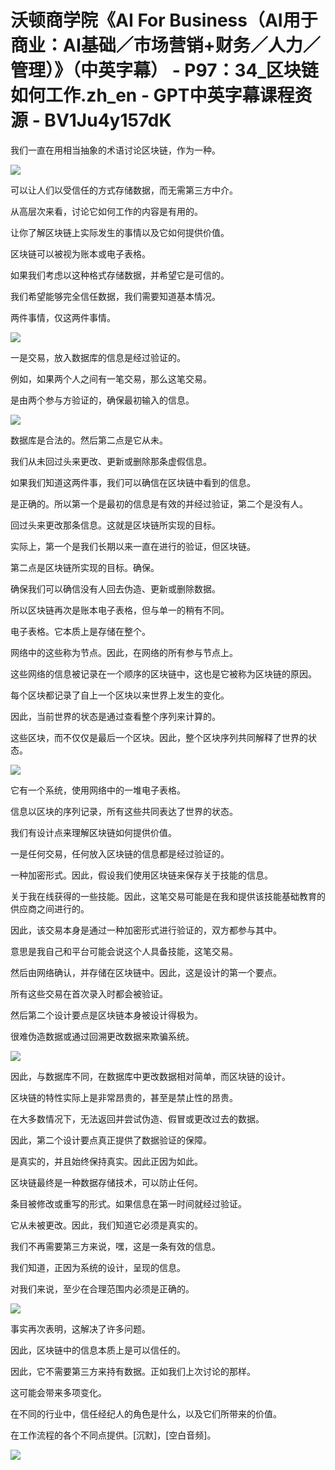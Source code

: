 # 沃顿商学院《AI For Business（AI用于商业：AI基础／市场营销+财务／人力／管理）》（中英字幕） - P97：34_区块链如何工作.zh_en - GPT中英字幕课程资源 - BV1Ju4y157dK

我们一直在用相当抽象的术语讨论区块链，作为一种。

![](img/4045400e9ac217dc63e2e6fd9cf447bd_1.png)

可以让人们以受信任的方式存储数据，而无需第三方中介。

从高层次来看，讨论它如何工作的内容是有用的。

让你了解区块链上实际发生的事情以及它如何提供价值。

区块链可以被视为账本或电子表格。

如果我们考虑以这种格式存储数据，并希望它是可信的。

我们希望能够完全信任数据，我们需要知道基本情况。

两件事情，仅这两件事情。

![](img/4045400e9ac217dc63e2e6fd9cf447bd_3.png)

一是交易，放入数据库的信息是经过验证的。

例如，如果两个人之间有一笔交易，那么这笔交易。

是由两个参与方验证的，确保最初输入的信息。

![](img/4045400e9ac217dc63e2e6fd9cf447bd_5.png)

数据库是合法的。然后第二点是它从未。

我们从未回过头来更改、更新或删除那条虚假信息。

如果我们知道这两件事，我们可以确信在区块链中看到的信息。

是正确的。所以第一个是最初的信息是有效的并经过验证，第二个是没有人。

回过头来更改那条信息。这就是区块链所实现的目标。

实际上，第一个是我们长期以来一直在进行的验证，但区块链。

第二点是区块链所实现的目标。确保。

确保我们可以确信没有人回去伪造、更新或删除数据。

所以区块链再次是账本电子表格，但与单一的稍有不同。

电子表格。它本质上是存储在整个。

网络中的这些称为节点。因此，在网络的所有参与节点上。

这些网络的信息被记录在一个顺序的区块链中，这也是它被称为区块链的原因。

每个区块都记录了自上一个区块以来世界上发生的变化。

因此，当前世界的状态是通过查看整个序列来计算的。

这些区块，而不仅仅是最后一个区块。因此，整个区块序列共同解释了世界的状态。

![](img/4045400e9ac217dc63e2e6fd9cf447bd_7.png)

它有一个系统，使用网络中的一堆电子表格。

信息以区块的序列记录，所有这些共同表达了世界的状态。

我们有设计点来理解区块链如何提供价值。

一是任何交易，任何放入区块链的信息都是经过验证的。

一种加密形式。因此，假设我们使用区块链来保存关于技能的信息。

关于我在线获得的一些技能。因此，这笔交易可能是在我和提供该技能基础教育的供应商之间进行的。

因此，该交易本身是通过一种加密形式进行验证的，双方都参与其中。

意思是我自己和平台可能会说这个人具备技能，这笔交易。

然后由网络确认，并存储在区块链中。因此，这是设计的第一个要点。

所有这些交易在首次录入时都会被验证。

然后第二个设计要点是区块链本身被设计得极为。

很难伪造数据或通过回溯更改数据来欺骗系统。

![](img/4045400e9ac217dc63e2e6fd9cf447bd_9.png)

因此，与数据库不同，在数据库中更改数据相对简单，而区块链的设计。

区块链的特性实际上是非常昂贵的，甚至是禁止性的昂贵。

在大多数情况下，无法返回并尝试伪造、假冒或更改过去的数据。

因此，第二个设计要点真正提供了数据验证的保障。

是真实的，并且始终保持真实。因此正因为如此。

区块链最终是一种数据存储技术，可以防止任何。

条目被修改或重写的形式。如果信息在第一时间就经过验证。

它从未被更改。因此，我们知道它必须是真实的。

我们不再需要第三方来说，嘿，这是一条有效的信息。

我们知道，正因为系统的设计，呈现的信息。

对我们来说，至少在合理范围内必须是正确的。

![](img/4045400e9ac217dc63e2e6fd9cf447bd_11.png)

事实再次表明，这解决了许多问题。

因此，区块链中的信息本质上是可以信任的。

因此，它不需要第三方来持有数据。正如我们上次讨论的那样。

这可能会带来多项变化。

在不同的行业中，信任经纪人的角色是什么，以及它们所带来的价值。

在工作流程的各个不同点提供。[沉默]，[空白音频]。

![](img/4045400e9ac217dc63e2e6fd9cf447bd_13.png)
